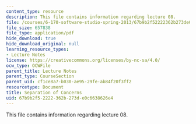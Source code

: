 ```yaml
---
content_type: resource
description: This file contains information regarding lecture 08.
file: /courses/6-170-software-studio-spring-2013/67b9b2f52222362b273de0c6638626e4_MIT6_170S13_08-sep-of-conc.pdf
file_size: 657838
file_type: application/pdf
hide_download: true
hide_download_original: null
learning_resource_types:
- Lecture Notes
license: https://creativecommons.org/licenses/by-nc-sa/4.0/
ocw_type: OCWFile
parent_title: Lecture Notes
parent_type: CourseSection
parent_uid: cf1ce8a7-b030-ae95-29fe-ab84f20f3ff2
resourcetype: Document
title: Separation of Concerns
uid: 67b9b2f5-2222-362b-273d-e0c6638626e4
---
```

This file contains information regarding lecture 08.